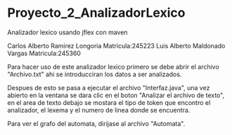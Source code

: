 # Proyecto_2_AnalizadorLexico
Analizador lexico usando jflex con maven

Carlos Alberto Ramirez Longoria     Matricula:245223
Luis Alberto Maldonado Vargas       Matricula:245360

Para hacer uso de este analizador lexico primero se debe abrir el archivo "Archivo.txt" ahi se introducciran 
los datos a ser analizados.

Despues de esto se pasa a ejecutar el archivo "Interfaz.java", una vez abierto en la ventana se dara clic 
en el boton "Analizar el archivo de texto", en el area de texto debajo se mostara el tipo de token que 
encontro el analizador, el lexema y el numero de linea donde se encuentra.

Para ver el grafo del automata, dirijase al archivo "Automata".

